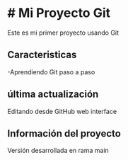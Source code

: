 # # Mi Proyecto Git
Este es mi primer proyecto usando Git

## Caracteristicas
-Aprendiendo Git paso a paso

## última actualización 
Editando desde GitHub web interface 

## Información del proyecto
Versión desarrollada en rama main 